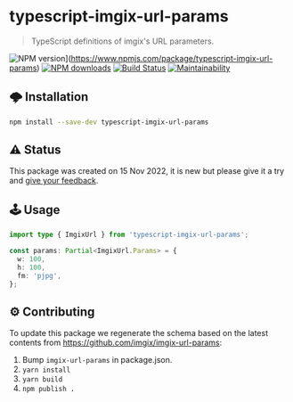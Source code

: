 # typescript-imgix-url-params

> TypeScript definitions of imgix's URL parameters.

![NPM version](http://img.shields.io/npm/v/typescript-imgix-url-params.svg?style=flat-square)](https://www.npmjs.com/package/typescript-imgix-url-params)
[![NPM downloads](http://img.shields.io/npm/dm/typescript-imgix-url-params.svg?style=flat-square)](https://www.npmjs.com/package/typescript-imgix-url-params)
[![Build Status](https://img.shields.io/github/workflow/status/JamieMason/typescript-imgix-url-params/ci)](https://github.com/JamieMason/typescript-imgix-url-params/actions)
[![Maintainability](https://api.codeclimate.com/v1/badges/516439365fdd0e3c6526/maintainability)](https://codeclimate.com/github/JamieMason/typescript-imgix-url-params/maintainability)

## 🌩 Installation

```bash
npm install --save-dev typescript-imgix-url-params
```

## ⚠️ Status

This package was created on 15 Nov 2022, it is new but please give it a try and
[give your feedback](https://github.com/JamieMason/typescript-imgix-url-params/issues/new).

## 🕹 Usage

```ts
import type { ImgixUrl } from 'typescript-imgix-url-params';

const params: Partial<ImgixUrl.Params> = {
  w: 100,
  h: 100,
  fm: 'pjpg',
};
```

## ⚙️ Contributing

To update this package we regenerate the schema based on the latest contents from https://github.com/imgix/imgix-url-params:

1. Bump `imgix-url-params` in package.json.
1. `yarn install`
1. `yarn build`
1. `npm publish .`
